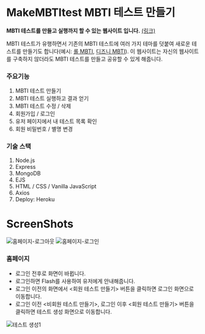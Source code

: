 # MakeMBTItest MBTI 테스트 만들기
**MBTI 테스트를 만들고 실행까지 할 수 있는 웹사이트 입니다.**
[(링크)](https://calm-tundra-05138.herokuapp.com/personal)

MBTI 테스트가 유행하면서 기존의 MBTI 테스트에 여러 가지 테마를 덧붙여 새로운 테스트를 만들기도 합니다(예시: [롤 MBTI](https://next.op.gg/mbti), [디즈니 MBTI](https://poomang.com/disneyprincess2021?c=9&kc=7878)). 이 웹사이트는 자신의 웹사이트를 구축하지 않더라도 MBTI 테스트를 만들고 공유할 수 있게 해줍니다.

<!-- 
<div>
    <img src="https://res.cloudinary.com/dwu65dhp2/image/upload/v1627473265/makeMBTItest/home-beforelogin_v6kdbs.png">
</div> -->
### 주요기능
1. MBTI 테스트 만들기
2. MBTI 테스트 실행하고 결과 얻기
3. MBTI 테스트 수정 / 삭제
4. 회원가입 / 로그인
5. 유저 페이지에서 내 테스트 목록 확인
6. 회원 비밀번호 / 별명 변경

### 기술 스택
1. Node.js
2. Express
3. MongoDB
4. EJS
4. HTML / CSS / Vanilla JavaScript
5. Axios
6. Deploy: Heroku

# ScreenShots

![홈페이지-로그아웃](https://res.cloudinary.com/dwu65dhp2/image/upload/v1627473265/makeMBTItest/home-beforelogin_v6kdbs.png)
![홈페이지-로그인](https://res.cloudinary.com/dwu65dhp2/image/upload/v1627473265/makeMBTItest/home-afterlogin_ugzid1.png)
### 홈페이지
- 로그인 전후로 화면이 바뀝니다. 
- 로그인하면 Flash를 사용하여 유저에게 안내해줍니다.
- 로그인 이전의 화면에서 <회원 테스트 만들기> 버튼을 클릭하면 로그인 화면으로 이동합니다.
- 로그인 이전 <비회원 테스트 만들기>, 로그인 이후 <회원 테스트 만들기> 버튼을 클릭하면 테스트 생성 화면으로 이동합니다.


![테스트 생성1](https://res.cloudinary.com/dwu65dhp2/image/upload/v1627473264/makeMBTItest/maketest1_r9anpj.png)